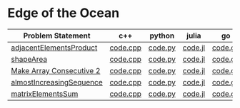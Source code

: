 # Edge of the Ocean

|Problem Statement|c++|python|julia|go|javascript|
|---|---|---|---|---|---|
|[adjacentElementsProduct](https://github.com/pashamakhilkumarreddy/CodeFights-Arcade/blob/master/Intro/Edge%20of%20the%20Ocean/adjacentElementsProduct/README.md)|[code.cpp](https://github.com/pashamakhilkumarreddy/CodeFights-Arcade/blob/master/Intro/Edge%20of%20the%20Ocean/adjacentElementsProduct/code.cpp)|[code.py](https://github.com/pashamakhilkumarreddy/CodeFights-Arcade/blob/master/Intro/Edge%20of%20the%20Ocean/adjacentElementsProduct/code.py)|[code.jl](https://github.com/pashamakhilkumarreddy/CodeFights-Arcade/blob/master/Intro/Edge%20of%20the%20Ocean/adjacentElementsProduct/code.jl)|[code.go](https://github.com/pashamakhilkumarreddy/CodeFights-Arcade/blob/master/Intro/Edge%20of%20the%20Ocean/adjacentElementsProduct/code.go)|[code.js](https://github.com/pashamakhilkumarreddy/CodeFights-Arcade/blob/master/Intro/Edge%20of%20the%20Ocean/adjacentElementsProduct/code.js)|
|[shapeArea](https://github.com/pashamakhilkumarreddy/CodeFights-Arcade/blob/master/Intro/Edge%20of%20the%20Ocean/shapeArea/README.md)|[code.cpp](https://github.com/pashamakhilkumarreddy/CodeFights-Arcade/blob/master/Intro/Edge%20of%20the%20Ocean/shapeArea/code.cpp)|[code.py](https://github.com/pashamakhilkumarreddy/CodeFights-Arcade/blob/master/Intro/Edge%20of%20the%20Ocean/shapeArea/code.py)|[code.jl](https://github.com/pashamakhilkumarreddy/CodeFights-Arcade/blob/master/Intro/Edge%20of%20the%20Ocean/shapeArea/code.jl)|[code.go](https://github.com/pashamakhilkumarreddy/CodeFights-Arcade/blob/master/Intro/Edge%20of%20the%20Ocean/shapeArea/code.go)|[code.js](https://github.com/pashamakhilkumarreddy/CodeFights-Arcade/blob/master/Intro/Edge%20of%20the%20Ocean/shapeArea/code.js)|
|[Make Array Consecutive 2](https://github.com/pashamakhilkumarreddy/CodeFights-Arcade/blob/master/Intro/Edge%20of%20the%20Ocean/Make%20Array%20Consecutive%202/README.md)|[code.cpp](https://github.com/pashamakhilkumarreddy/CodeFights-Arcade/blob/master/Intro/Edge%20of%20the%20Ocean/Make%20Array%20Consecutive%202/code.cpp)|[code.py](https://github.com/pashamakhilkumarreddy/CodeFights-Arcade/blob/master/Intro/Edge%20of%20the%20Ocean/Make%20Array%20Consecutive%202/code.py)|[code.jl](https://github.com/pashamakhilkumarreddy/CodeFights-Arcade/blob/master/Intro/Edge%20of%20the%20Ocean/Make%20Array%20Consecutive%202/code.jl)|[code.go](https://github.com/pashamakhilkumarreddy/CodeFights-Arcade/blob/master/Intro/Edge%20of%20the%20Ocean/Make%20Array%20Consecutive%202/code.go)|[code.js](https://github.com/pashamakhilkumarreddy/CodeFights-Arcade/blob/master/Intro/Edge%20of%20the%20Ocean/Make%20Array%20Consecutive%202/code.js)|
|[almostIncreasingSequence](https://github.com/pashamakhilkumarreddy/CodeFights-Arcade/blob/master/Intro/Edge%20of%20the%20Ocean/almostIncreasingSequence/README.md)|[code.cpp](https://github.com/pashamakhilkumarreddy/CodeFights-Arcade/blob/master/Intro/Edge%20of%20the%20Ocean/almostIncreasingSequence/code.cpp)|[code.py](https://github.com/pashamakhilkumarreddy/CodeFights-Arcade/blob/master/Intro/Edge%20of%20the%20Ocean/almostIncreasingSequence/code.py)|[code.jl](https://github.com/pashamakhilkumarreddy/CodeFights-Arcade/blob/master/Intro/Edge%20of%20the%20Ocean/almostIncreasingSequence/code.jl)|[code.go](https://github.com/pashamakhilkumarreddy/CodeFights-Arcade/blob/master/Intro/Edge%20of%20the%20Ocean/almostIncreasingSequence/code.go)|[code.js](https://github.com/pashamakhilkumarreddy/CodeFights-Arcade/blob/master/Intro/Edge%20of%20the%20Ocean/almostIncreasingSequence/code.js)|
|[matrixElementsSum](https://github.com/pashamakhilkumarreddy/CodeFights-Arcade/blob/master/Intro/Edge%20of%20the%20Ocean/matrixElementsSum/README.md)|[code.cpp](https://github.com/pashamakhilkumarreddy/CodeFights-Arcade/blob/master/Intro/Edge%20of%20the%20Ocean/matrixElementsSum/code.cpp)|[code.py](https://github.com/pashamakhilkumarreddy/CodeFights-Arcade/blob/master/Intro/Edge%20of%20the%20Ocean/matrixElementsSum/code.py)|[code.jl](https://github.com/pashamakhilkumarreddy/CodeFights-Arcade/blob/master/Intro/Edge%20of%20the%20Ocean/matrixElementsSum/code.jl)|[code.go](https://github.com/pashamakhilkumarreddy/CodeFights-Arcade/blob/master/Intro/Edge%20of%20the%20Ocean/matrixElementsSum/code.go)|[code.js](https://github.com/pashamakhilkumarreddy/CodeFights-Arcade/blob/master/Intro/Edge%20of%20the%20Ocean/matrixElementsSum/code.js)|
